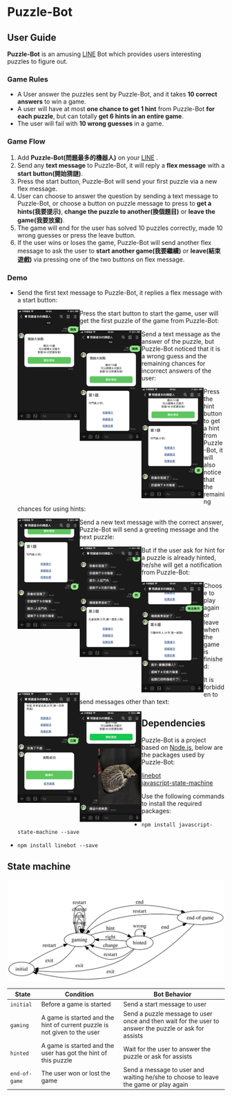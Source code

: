 # Puzzle-Bot

## User Guide

**Puzzle-Bot** is an amusing [LINE](https://line.me/zh-hant/) Bot which provides users interesting puzzles to figure out.

### Game Rules

* A User answer the puzzles sent by Puzzle-Bot, and it takes **10 correct answers** to win a game.
* A user will have at most **one chance to get 1 hint** from Puzzle-Bot **for each puzzle**, but can totally **get 6 hints in an entire game**.
* The user will fail with **10 wrong guesses** in a game.

### Game Flow

1. Add **Puzzle-Bot(問題最多的機器人)** on your [LINE](https://line.me/zh-hant/) .
2. Send any **text message** to Puzzle-Bot, it will reply a **flex message** with a **start button(開始猜謎)**.
3. Press the start button,  Puzzle-Bot will send your first puzzle via a new flex message.
4. User can choose to answer the question by sending a text message to Puzzle-Bot, or choose a button on puzzle message to press to **get a hints(我要提示)**, **change the puzzle to another(換個題目)** or **leave the game(我要放棄)**.
5. The game will end for the user has solved 10 puzzles correctly, made 10 wrong guesses or press the leave button.
6. If the user wins or loses the game, Puzzle-Bot will send another flex message to ask the user to **start another game(我要繼續)** or **leave(結束遊戲)** via pressing one of the two buttons on flex message.

### Demo

* Send the first text message to Puzzle-Bot, it replies a flex message with a start button:

  <img src='img/270031880_1356007481481403_8564349989198662052_n.png' style='zoom:25%' align="left">

* Press the start button to start the game, user will get the first puzzle of the game from Puzzle-Bot: 

  <img src='img/269925829_272509138114286_4578919156614183582_n.png' style='zoom:25%' align='left'>

* Send a text message as the answer of the puzzle, but Puzzle-Bot noticed that it is a wrong guess and the remaining chances for incorrect answers of the user:

  <img src='img/270189170_1851471278384810_299343801887773322_n.png' style='zoom:25%' align='left'>

* Press the hint button to get a hint from Puzzle-Bot, it will also notice that the remaining chances for using hints:

  <img src='img/269794836_237669245177752_6645258430638655040_n.png' style='zoom:25%' align='left'>

* Send a new text message with the correct answer, Puzzle-Bot will send a greeting message and the next puzzle:

  <img src='img/270204711_498093891576938_7980406333132754409_n.png' style='zoom:25%' align='left'>

* But if the user ask for hint for a puzzle is already hinted, he/she will get a notification from Puzzle-Bot:

  <img src='img/270031668_444569877396714_8428201607966229601_n.png' style='zoom:25%' align='left'>

* Choose to play again or leave when the game is finished:

  <img src='img/268712167_709415553324162_131955599582078364_n.png' style='zoom:25%' align='left'>

* It is forbidden to send messages other than text:

  <img src='img/269893773_496724921773098_1617813665918363966_n.jpg' style='zoom:25%' align='left'>

## Dependencies

Puzzle-Bot is a project based on [Node.js](https://nodejs.org/en/), below are the packages used by Puzzle-Bot:

* [linebot](https://github.com/boybundit/linebot)
* [javascript-state-machine](https://github.com/jakesgordon/javascript-state-machine)

Use the following commands to install the required packages: 

* `npm install javascript-state-machine --save `

* `npm install linebot --save`

## State machine

![fsm](img/graphviz.svg)

| State         | Condition                                                    | Bot Behavior                                                 |
| ------------- | ------------------------------------------------------------ | ------------------------------------------------------------ |
| `initial`     | Before a game is started                                     | Send a start message to user                                 |
| `gaming`      | A game is started and the hint of current puzzle is not given to the user | Send a puzzle message to user once and then wait for the user to answer the puzzle or ask for assists |
| `hinted`      | A game is started and the user has got the hint of this puzzle | Wait for the user to answer the puzzle or ask for assists    |
| `end-of-game` | The user won or lost the game                                | Send a message to user and waiting he/she to choose  to leave the game or play again |
